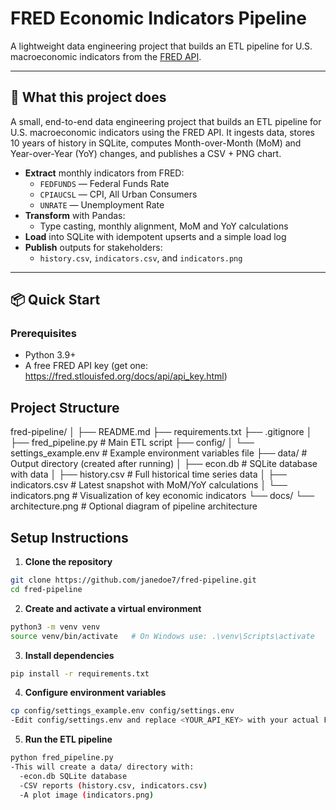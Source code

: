 # FRED Economic Indicators Pipeline

A lightweight data engineering project that builds an ETL pipeline for U.S. macroeconomic indicators 
from the [FRED API](https://fred.stlouisfed.org/docs/api/fred/).

---

## 🧠 What this project does
A small, end-to-end data engineering project that builds an ETL pipeline for U.S. macroeconomic indicators using the FRED API. It ingests data, stores 10 years of history in SQLite, computes Month-over-Month (MoM) and Year-over-Year (YoY) changes, and publishes a CSV + PNG chart.

- **Extract** monthly indicators from FRED:
  - `FEDFUNDS` — Federal Funds Rate
  - `CPIAUCSL` — CPI, All Urban Consumers
  - `UNRATE` — Unemployment Rate
- **Transform** with Pandas:
  - Type casting, monthly alignment, MoM and YoY calculations
- **Load** into SQLite with idempotent upserts and a simple load log
- **Publish** outputs for stakeholders:
  - `history.csv`, `indicators.csv`, and `indicators.png`

---

## 📦 Quick Start

### Prerequisites
- Python 3.9+
- A free FRED API key (get one: https://fred.stlouisfed.org/docs/api/api_key.html)

## Project Structure

fred-pipeline/
│
├── README.md
├── requirements.txt
├── .gitignore
│
├── fred_pipeline.py # Main ETL script
├── config/
│ └── settings_example.env # Example environment variables file
├── data/ # Output directory (created after running)
│ ├── econ.db # SQLite database with data
│ ├── history.csv # Full historical time series data
│ ├── indicators.csv # Latest snapshot with MoM/YoY calculations
│ └── indicators.png # Visualization of key economic indicators
└── docs/
└── architecture.png # Optional diagram of pipeline architecture

## Setup Instructions

1. **Clone the repository**

```bash
git clone https://github.com/janedoe7/fred-pipeline.git
cd fred-pipeline
```
2. **Create and activate a virtual environment**

```bash
python3 -m venv venv
source venv/bin/activate   # On Windows use: .\venv\Scripts\activate
```
3. **Install dependencies**
```bash
pip install -r requirements.txt
```
4. **Configure environment variables**
```bash
cp config/settings_example.env config/settings.env
-Edit config/settings.env and replace <YOUR_API_KEY> with your actual FRED API key.
```
5. **Run the ETL pipeline**
```bash
python fred_pipeline.py
-This will create a data/ directory with:
  -econ.db SQLite database
  -CSV reports (history.csv, indicators.csv)
  -A plot image (indicators.png)
```
